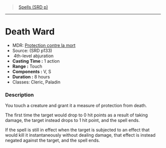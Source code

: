 ﻿---
!SpellItem
Family: SpellVO
Name: Death Ward
Type: abjuration
Level: 4
CastingTime: 1 action
Range: Touch
Components: V, S
Duration: 8 hours
Classes: Cleric, Paladin
Source: (SRD p133)
AltName: '[Protection contre la mort](hd_spells_protection_contre_la_mort.md)'
Id: spells_vo.md#death-ward
ParentLink: spells_vo.md#spells-srd-p
ParentName: Spells (SRD p)
NameLevel: 1
Attributes:
  Name: Death Ward
  Markdown: >+
    # <!--Name-->Death Ward<!--/Name-->


    - MDR: <!--AltName-->[Protection contre la mort](hd_spells_protection_contre_la_mort.md)<!--/AltName-->

    - Source: <!--Source-->(SRD p133)<!--/Source-->

    -  <!--Level-->4<!--/Level-->th-level <!--Type-->abjuration<!--/Type-->

    - **Casting Time :** <!--CastingTime-->1 action<!--/CastingTime-->

    - **Range :** <!--Range-->Touch<!--/Range-->

    - **Components :** <!--Components-->V, S<!--/Components-->

    - **Duration :** <!--Duration-->8 hours<!--/Duration-->

    - Classes: <!--Classes-->Cleric, Paladin<!--/Classes-->


    ### Description


    You touch a creature and grant it a measure of protection from death.


    The first time the target would drop to 0 hit points as a result of taking damage, the target instead drops to 1 hit point, and the spell ends.


    If the spell is still in effect when the target is subjected to an effect that would kill it instantaneously without dealing damage, that effect is instead negated against the target, and the spell ends.

  AltName: '[Protection contre la mort](hd_spells_protection_contre_la_mort.md)'
  Source: (SRD p133)
  Level: 4
  Type: abjuration
  CastingTime: 1 action
  Range: Touch
  Components: V, S
  Duration: 8 hours
  Classes: Cleric, Paladin
AttributesDictionary: >+
  Name: Death Ward

  Markdown: >+

    # <!--Name-->Death Ward<!--/Name-->





    - MDR: <!--AltName-->[Protection contre la mort](hd_spells_protection_contre_la_mort.md)<!--/AltName-->



    - Source: <!--Source-->(SRD p133)<!--/Source-->



    -  <!--Level-->4<!--/Level-->th-level <!--Type-->abjuration<!--/Type-->



    - **Casting Time :** <!--CastingTime-->1 action<!--/CastingTime-->



    - **Range :** <!--Range-->Touch<!--/Range-->



    - **Components :** <!--Components-->V, S<!--/Components-->



    - **Duration :** <!--Duration-->8 hours<!--/Duration-->



    - Classes: <!--Classes-->Cleric, Paladin<!--/Classes-->





    ### Description





    You touch a creature and grant it a measure of protection from death.





    The first time the target would drop to 0 hit points as a result of taking damage, the target instead drops to 1 hit point, and the spell ends.





    If the spell is still in effect when the target is subjected to an effect that would kill it instantaneously without dealing damage, that effect is instead negated against the target, and the spell ends.



  AltName: '[Protection contre la mort](hd_spells_protection_contre_la_mort.md)'

  Source: (SRD p133)

  Level: 4

  Type: abjuration

  CastingTime: 1 action

  Range: Touch

  Components: V, S

  Duration: 8 hours

  Classes: Cleric, Paladin

---
> [Spells (SRD p)](srd_spells.md)

---

# Death Ward

- MDR: [Protection contre la mort](hd_spells_protection_contre_la_mort.md)
- Source: (SRD p133)
-  4th-level abjuration
- **Casting Time :** 1 action
- **Range :** Touch
- **Components :** V, S
- **Duration :** 8 hours
- Classes: Cleric, Paladin

### Description

You touch a creature and grant it a measure of protection from death.

The first time the target would drop to 0 hit points as a result of taking damage, the target instead drops to 1 hit point, and the spell ends.

If the spell is still in effect when the target is subjected to an effect that would kill it instantaneously without dealing damage, that effect is instead negated against the target, and the spell ends.

